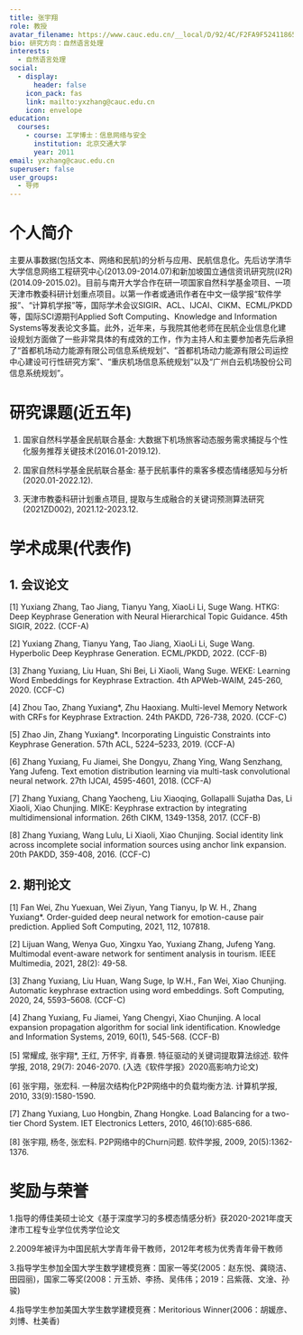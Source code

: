 ```yaml
---
title: 张宇翔
role: 教授
avatar_filename: https://www.cauc.edu.cn/__local/D/92/4C/F2FA9F524118650EE0D176D667A_F9127D52_2761.jpg?e=.jpg
bio: 研究方向：自然语言处理
interests:
  - 自然语言处理
social:
  - display:
      header: false
    icon_pack: fas
    link: mailto:yxzhang@cauc.edu.cn
    icon: envelope
education:
  courses:
    - course: 工学博士：信息网络与安全
      institution: 北京交通大学
      year: 2011
email: yxzhang@cauc.edu.cn
superuser: false
user_groups:
  - 导师
---
```

# 个人简介 

主要从事数据(包括文本、网络和民航)的分析与应用、民航信息化。先后访学清华大学信息网络工程研究中心(2013.09-2014.07)和新加坡国立通信资讯研究院(I2R)(2014.09-2015.02)。目前与南开大学合作在研一项国家自然科学基金项目、一项天津市教委科研计划重点项目。以第一作者或通讯作者在中文一级学报“软件学报”、“计算机学报”等，国际学术会议SIGIR、ACL、IJCAI、CIKM、ECML/PKDD等，国际SCI源期刊Applied Soft Computing、Knowledge and Information Systems等发表论文多篇。此外，近年来，与我院其他老师在民航企业信息化建设规划方面做了一些非常具体的有成效的工作，作为主持人和主要参加者先后承担了“首都机场动力能源有限公司信息系统规划”、“首都机场动力能源有限公司运控中心建设可行性研究方案”、“重庆机场信息系统规划”以及“广州白云机场股份公司信息系统规划”。

 

# 研究课题(近五年)   

1. 国家自然科学基金民航联合基金: 大数据下机场旅客动态服务需求捕捉与个性化服务推荐关键技术(2016.01-2019.12).

2. 国家自然科学基金民航联合基金: 基于民航事件的乘客多模态情绪感知与分析(2020.01-2022.12).

3. 天津市教委科研计划重点项目, 提取与生成融合的关键词预测算法研究(2021ZD002), 2021.12-2023.12.

 

# 学术成果(代表作)

## 1. 会议论文

[1] Yuxiang Zhang, Tao Jiang, Tianyu Yang, XiaoLi Li, Suge Wang. HTKG: Deep Keyphrase Generation with Neural Hierarchical Topic Guidance. 45th SIGIR, 2022. (CCF-A)

[2] Yuxiang Zhang, Tianyu Yang, Tao Jiang, XiaoLi Li, Suge Wang. Hyperbolic Deep Keyphrase Generation. ECML/PKDD, 2022. (CCF-B)

[3] Zhang Yuxiang, Liu Huan, Shi Bei, Li Xiaoli, Wang Suge. WEKE: Learning Word Embeddings for Keyphrase Extraction. 4th APWeb-WAIM, 245-260, 2020. (CCF-C)

[4] Zhou Tao, Zhang Yuxiang*, Zhu Haoxiang. Multi-level Memory Network with CRFs for Keyphrase Extraction. 24th PAKDD, 726-738, 2020. (CCF-C)

[5] Zhao Jin, Zhang Yuxiang*. Incorporating Linguistic Constraints into Keyphrase Generation. 57th ACL, 5224–5233, 2019. (CCF-A)

[6] Zhang Yuxiang, Fu Jiamei, She Dongyu, Zhang Ying, Wang Senzhang, Yang Jufeng. Text emotion distribution learning via multi-task convolutional neural network. 27th IJCAI, 4595-4601, 2018. (CCF-A)

[7] Zhang Yuxiang, Chang Yaocheng, Liu Xiaoqing, Gollapalli Sujatha Das, Li Xiaoli, Xiao Chunjing. MIKE: Keyphrase extraction by integrating multidimensional information. 26th CIKM, 1349-1358, 2017. (CCF-B)

[8] Zhang Yuxiang, Wang Lulu, Li Xiaoli, Xiao Chunjing. Social identity link across incomplete social information sources using anchor link expansion. 20th PAKDD, 359-408, 2016. (CCF-C)

 

## 2. 期刊论文

[1] Fan Wei, Zhu Yuexuan, Wei Ziyun, Yang Tianyu, Ip W. H., Zhang Yuxiang*. Order-guided deep neural network for emotion-cause pair prediction. Applied Soft Computing, 2021, 112, 107818.

[2] Lijuan Wang, Wenya Guo, Xingxu Yao, Yuxiang Zhang, Jufeng Yang. Multimodal event-aware network for sentiment analysis in tourism. IEEE Multimedia, 2021, 28(2): 49-58.

[3] Zhang Yuxiang, Liu Huan, Wang Suge, Ip W.H., Fan Wei, Xiao Chunjing. Automatic keyphrase extraction using word embeddings. Soft Computing, 2020, 24, 5593–5608. (CCF-C)

[4] Zhang Yuxiang, Fu Jiamei, Yang Chengyi, Xiao Chunjing. A local expansion propagation algorithm for social link identification. Knowledge and Information Systems, 2019, 60(1), 545-568. (CCF-B)

[5] 常耀成, 张宇翔*, 王红, 万怀宇, 肖春景. 特征驱动的关键词提取算法综述. 软件学报, 2018, 29(7): 2046-2070. (入选《软件学报》2020高影响力论文)

[6] 张宇翔，张宏科. 一种层次结构化P2P网络中的负载均衡方法. 计算机学报, 2010, 33(9):1580-1590.

[7] Zhang Yuxiang, Luo Hongbin, Zhang Hongke. Load Balancing for a two-tier Chord System. IET Electronics Letters, 2010, 46(10):685-686.

[8] 张宇翔, 杨冬, 张宏科. P2P网络中的Churn问题. 软件学报, 2009, 20(5):1362-1376.

 

# 奖励与荣誉

1.指导的傅佳美硕士论文《基于深度学习的多模态情感分析》获2020-2021年度天津市工程专业学位优秀学位论文

2.2009年被评为中国民航大学青年骨干教师，2012年考核为优秀青年骨干教师

3.指导学生参加全国大学生数学建模竞赛：国家一等奖(2005：赵东悦、龚晓洁、田园丽)，国家二等奖(2008：亓玉娇、李扬、吴伟伟；2019：吕紫薇、文淦、孙骏)

4.指导学生参加美国大学生数学建模竞赛：Meritorious Winner(2006：胡媛彦、刘博、杜美香)